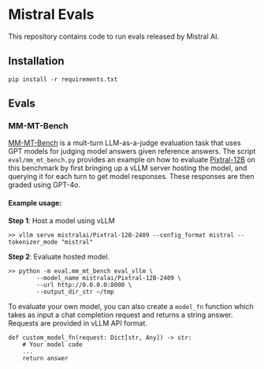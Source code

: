 # Mistral Evals

This repository contains code to run evals released by Mistral AI.

## Installation

```
pip install -r requirements.txt
```

## Evals

### MM-MT-Bench

[MM-MT-Bench](https://huggingface.co/datasets/mistralai/MM-MT-Bench) is a mult-turn LLM-as-a-judge evaluation task that uses GPT models for judging model answers given reference answers. The script `eval/mm_mt_bench.py` provides an example on how to evaluate [Pixtral-12B](https://mistral.ai/news/pixtral-12b/) on this benchmark by first bringing up a vLLM server hosting the model, and querying it for each turn to get model responses. These responses are then graded using GPT-4o.

#### Example usage:

**Step 1**: Host a model using vLLM
```
>> vllm serve mistralai/Pixtral-12B-2409 --config_format mistral --tokenizer_mode "mistral"
```

**Step 2**: Evaluate hosted model.
```
>> python -m eval.mm_mt_bench eval_vllm \
        --model_name mistralai/Pixtral-12B-2409 \
        --url http://0.0.0.0:8000 \
        --output_dir_str ~/tmp
```

To evaluate your own model, you can also create a `model_fn` function which takes as
input a chat completion request and returns a string answer. Requests are provided in
vLLM API format.

```
def custom_model_fn(request: Dict[str, Any]) -> str:
    # Your model code
    ...
    return answer
```
